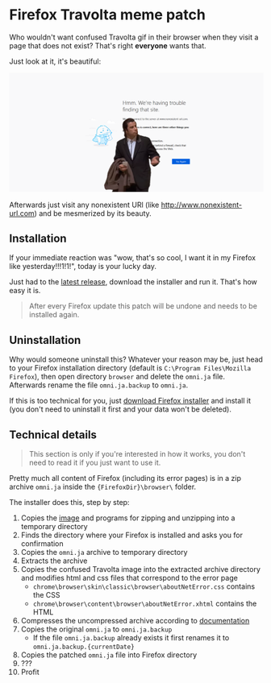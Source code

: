 # Firefox Travolta meme patch

Who wouldn't want confused Travolta gif in their browser when they visit a page that does not exist?
That's right **everyone** wants that.

Just look at it, it's beautiful:

![Confused Travolta Meme Screenshot](screenshots/screenshot.png)

Afterwards just visit any nonexistent URl (like http://www.nonexistent-url.com) and be mesmerized by its beauty.

## Installation

If your immediate reaction was "wow, that's so cool, I want it in my Firefox like yesterday!!!1!1!", today is your lucky
day.

Just had to the [latest release](https://github.com/RikudouSage/FirefoxTravoltaMemePatch/releases/latest), download the
installer and run it. That's how easy it is.

> After every Firefox update this patch will be undone and needs to be installed again.

## Uninstallation

Why would someone uninstall this? Whatever your reason may be, just head to your Firefox installation directory
(default is `C:\Program Files\Mozilla Firefox`), then open directory `browser` and delete the `omni.ja` file. Afterwards
rename the file `omni.ja.backup` to `omni.ja`.

If this is too technical for you, just [download Firefox installer](https://www.mozilla.org/firefox/download/thanks/)
and install it (you don't need to uninstall it first and your data won't be deleted).

## Technical details

> This section is only if you're interested in how it works, you don't need to read it if you just want to use it.

Pretty much all content of Firefox (including its error pages) is in a zip archive `omni.ja` inside the
`{FirefoxDir}\browser\` folder.

The installer does this, step by step:

1. Copies the [image](travolta.webp) and programs for zipping and unzipping into a temporary directory
2. Finds the directory where your Firefox is installed and asks you for confirmation
3. Copies the `omni.ja` archive to temporary directory
4. Extracts the archive
5. Copies the confused Travolta image into the extracted archive directory and modifies html and css files that
correspond to the error page
    - `chrome\browser\skin\classic\browser\aboutNetError.css` contains the CSS
    - `chrome\browser\content\browser\aboutNetError.xhtml` contains the HTML
6. Compresses the uncompressed archive according to [documentation](https://developer.mozilla.org/en-US/docs/Mozilla/About_omni.ja_(formerly_omni.jar))
7. Copies the original `omni.ja` to `omni.ja.backup`
    - If the file `omni.ja.backup` already exists it first renames it to `omni.ja.backup.{currentDate}`
8. Copies the patched `omni.ja` file into Firefox directory
9. ???
10. Profit

